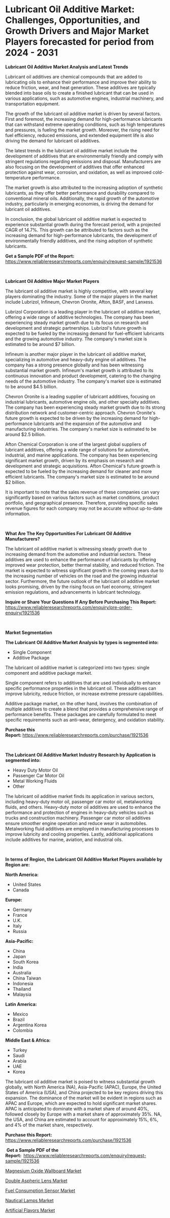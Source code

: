 <p><h1>Lubricant Oil Additive Market: Challenges, Opportunities, and Growth Drivers and Major Market Players forecasted for period from 2024 - 2031</h1></p><p><strong>Lubricant Oil Additive Market Analysis and Latest Trends</strong></p>
<p><p>Lubricant oil additives are chemical compounds that are added to lubricating oils to enhance their performance and improve their ability to reduce friction, wear, and heat generation. These additives are typically blended into base oils to create a finished lubricant that can be used in various applications, such as automotive engines, industrial machinery, and transportation equipment.</p><p>The growth of the lubricant oil additive market is driven by several factors. First and foremost, the increasing demand for high-performance lubricants that can withstand extreme operating conditions, such as high temperatures and pressures, is fueling the market growth. Moreover, the rising need for fuel efficiency, reduced emissions, and extended equipment life is also driving the demand for lubricant oil additives.</p><p>The latest trends in the lubricant oil additive market include the development of additives that are environmentally friendly and comply with stringent regulations regarding emissions and disposal. Manufacturers are also focusing on the development of additives that offer enhanced protection against wear, corrosion, and oxidation, as well as improved cold-temperature performance.</p><p>The market growth is also attributed to the increasing adoption of synthetic lubricants, as they offer better performance and durability compared to conventional mineral oils. Additionally, the rapid growth of the automotive industry, particularly in emerging economies, is driving the demand for lubricant oil additives.</p><p>In conclusion, the global lubricant oil additive market is expected to experience substantial growth during the forecast period, with a projected CAGR of 14.7%. This growth can be attributed to factors such as the increasing demand for high-performance lubricants, the development of environmentally friendly additives, and the rising adoption of synthetic lubricants.</p></p>
<p><strong>Get a Sample PDF of the Report:&nbsp;</strong> <a href="https://www.reliableresearchreports.com/enquiry/request-sample/1921536">https://www.reliableresearchreports.com/enquiry/request-sample/1921536</a></p>
<p>&nbsp;</p>
<p><strong>Lubricant Oil Additive Major Market Players</strong></p>
<p><p>The lubricant oil additive market is highly competitive, with several key players dominating the industry. Some of the major players in the market include Lubrizol, Infineum, Chevron Oronite, Afton, BASF, and Lanxess.</p><p>Lubrizol Corporation is a leading player in the lubricant oil additive market, offering a wide range of additive technologies. The company has been experiencing steady market growth due to its focus on research and development and strategic partnerships. Lubrizol's future growth is expected to be fueled by the increasing demand for fuel-efficient lubricants and the growing automotive industry. The company's market size is estimated to be around $7 billion.</p><p>Infineum is another major player in the lubricant oil additive market, specializing in automotive and heavy-duty engine oil additives. The company has a strong presence globally and has been witnessing substantial market growth. Infineum's market growth is attributed to its continuous innovation and product development, catering to the changing needs of the automotive industry. The company's market size is estimated to be around $4.5 billion.</p><p>Chevron Oronite is a leading supplier of lubricant additives, focusing on industrial lubricants, automotive engine oils, and other specialty additives. The company has been experiencing steady market growth due to its strong distribution network and customer-centric approach. Chevron Oronite's future growth is expected to be driven by the increasing demand for high-performance lubricants and the expansion of the automotive and manufacturing industries. The company's market size is estimated to be around $2.5 billion.</p><p>Afton Chemical Corporation is one of the largest global suppliers of lubricant additives, offering a wide range of solutions for automotive, industrial, and marine applications. The company has been experiencing significant market growth, driven by its emphasis on research and development and strategic acquisitions. Afton Chemical's future growth is expected to be fueled by the increasing demand for cleaner and more efficient lubricants. The company's market size is estimated to be around $2 billion.</p><p>It is important to note that the sales revenue of these companies can vary significantly based on various factors such as market conditions, product portfolio, and geographical presence. Therefore, providing specific sales revenue figures for each company may not be accurate without up-to-date information.</p></p>
<p>&nbsp;</p>
<p><strong>What Are The Key Opportunities For Lubricant Oil Additive Manufacturers?</strong></p>
<p><p>The lubricant oil additive market is witnessing steady growth due to increasing demand from the automotive and industrial sectors. These additives are used to enhance the performance of lubricants by offering improved wear protection, better thermal stability, and reduced friction. The market is expected to witness significant growth in the coming years due to the increasing number of vehicles on the road and the growing industrial sector. Furthermore, the future outlook of the lubricant oil additive market looks promising, driven by the rising focus on fuel economy, stringent emission regulations, and advancements in lubricant technology.</p></p>
<p><strong>Inquire or Share Your Questions If Any Before Purchasing This Report:</strong> <a href="https://www.reliableresearchreports.com/enquiry/pre-order-enquiry/1921536">https://www.reliableresearchreports.com/enquiry/pre-order-enquiry/1921536</a></p>
<p>&nbsp;</p>
<p><strong>Market Segmentation</strong></p>
<p><strong>The Lubricant Oil Additive Market Analysis by types is segmented into:</strong></p>
<p><ul><li>Single Component</li><li>Additive Package</li></ul></p>
<p><p>The lubricant oil additive market is categorized into two types: single component and additive package market. </p><p>Single component refers to additives that are used individually to enhance specific performance properties in the lubricant oil. These additives can improve lubricity, reduce friction, or increase extreme pressure capabilities. </p><p>Additive package market, on the other hand, involves the combination of multiple additives to create a blend that provides a comprehensive range of performance benefits. These packages are carefully formulated to meet specific requirements such as anti-wear, detergency, and oxidation stability.</p></p>
<p><strong>Purchase this Report:&nbsp;</strong><a href="https://www.reliableresearchreports.com/purchase/1921536">https://www.reliableresearchreports.com/purchase/1921536</a></p>
<p>&nbsp;</p>
<p><strong>The Lubricant Oil Additive Market Industry Research by Application is segmented into:</strong></p>
<p><ul><li>Heavy Duty Motor Oil</li><li>Passenger Car Motor Oil</li><li>Metal Working Fluids</li><li>Other</li></ul></p>
<p><p>The lubricant oil additive market finds its application in various sectors, including heavy-duty motor oil, passenger car motor oil, metalworking fluids, and others. Heavy-duty motor oil additives are used to enhance the performance and protection of engines in heavy-duty vehicles such as trucks and construction machinery. Passenger car motor oil additives ensure smoother engine operation and reduce wear in automobiles. Metalworking fluid additives are employed in manufacturing processes to improve lubricity and cooling properties. Lastly, additional applications include additives for marine, aviation, and industrial oils.</p></p>
<p>&nbsp;</p>
<p><strong>In terms of Region, the Lubricant Oil Additive Market Players available by Region are:</strong></p>
<p>
    <p> <strong> North America: </strong>
        <ul>
            <li>United States</li>
            <li>Canada</li>
        </ul>
        </p> 
    <p> <strong> Europe: </strong>
        <ul>
            <li>Germany</li>
            <li>France</li>
            <li>U.K.</li>
            <li>Italy</li>
            <li>Russia</li>
        </ul>
        </p> 
    <p> <strong> Asia-Pacific: </strong>
        <ul>
            <li>China</li>
            <li>Japan</li>
            <li>South Korea</li>
            <li>India</li>
            <li>Australia</li>
            <li>China Taiwan</li>
            <li>Indonesia</li>
            <li>Thailand</li>
            <li>Malaysia</li>
        </ul>
        </p> 
    <p> <strong> Latin America: </strong>
        <ul>
            <li>Mexico</li>
            <li>Brazil</li>
            <li>Argentina Korea</li>
            <li>Colombia</li>
        </ul>
        </p> 
    <p> <strong> Middle East & Africa: </strong>
        <ul>
            <li>Turkey</li>
            <li>Saudi</li>
            <li>Arabia</li>
            <li>UAE</li>
            <li>Korea</li>
        </ul>
    </p>
    </p>
<p><p>The lubricant oil additive market is poised to witness substantial growth globally, with North America (NA), Asia-Pacific (APAC), Europe, the United States of America (USA), and China projected to be key regions driving this expansion. The dominance of the market will be evident in regions such as APAC and Europe, which are expected to hold significant market shares. APAC is anticipated to dominate with a market share of around 40%, followed closely by Europe with a market share of approximately 35%. NA, the USA, and China are estimated to account for approximately 15%, 6%, and 4% of the market share, respectively.</p></p>
<p><strong>Purchase this Report: </strong><a href="https://www.reliableresearchreports.com/purchase/1921536">https://www.reliableresearchreports.com/purchase/1921536</a></p>
<p>&nbsp;<strong>Get a Sample PDF of the Report:&nbsp;&nbsp;</strong><a href="https://www.reliableresearchreports.com/enquiry/request-sample/1921536">https://www.reliableresearchreports.com/enquiry/request-sample/1921536</a></p>
<p><strong></strong></p>
<p><p><a href="https://medium.com/@amyacrooks6457/magnesium-oxide-wallboard-market-trends-and-market-analysis-forecasted-for-period-2024-2031-50f860d24ae5">Magnesium Oxide Wallboard Market</a></p><p><a href="https://medium.com/@amyacrooks6457/double-aspheric-lens-market-report-reveals-the-latest-trends-and-growth-opportunities-of-this-8cd2e9c00c61">Double Aspheric Lens Market</a></p><p><a href="https://github.com/globismark/Market-Research-Report-List-1/blob/main/fuel-consumption-sensor-market.md">Fuel Consumption Sensor Market</a></p><p><a href="https://github.com/mauripalmi/Market-Research-Report-List-1/blob/main/nautical-lamps-market.md">Nautical Lamps Market</a></p><p><a href="https://medium.com/@amyacrooks6457/artificial-flavors-market-the-key-to-successful-business-strategy-forecast-till-2031-7a771c1e87da">Artificial Flavors Market</a></p></p>